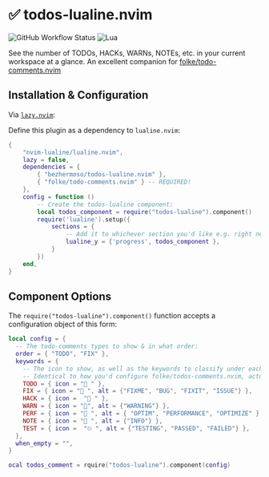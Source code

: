 # ✅ todos-lualine.nvim

![GitHub Workflow Status](https://img.shields.io/github/actions/workflow/status/ellisonleao/nvim-plugin-template/lint-test.yml?branch=main&style=for-the-badge)
![Lua](https://img.shields.io/badge/Made%20with%20Lua-blueviolet.svg?style=for-the-badge&logo=lua)

See the number of TODOs, HACKs, WARNs, NOTEs, etc. in your current workspace at a glance. An excellent companion for [folke/todo-comments.nvim](https://github.com/folke/todo-comments.nvim)

## Installation & Configuration

Via [`lazy.nvim`](https://github.com/folke/lazy.nvim):

Define this plugin as a dependency to `lualine.nvim`:

```lua
{
    "nvim-lualine/lualine.nvim",
    lazy = false,
    dependencies = {
        { "bezhermoso/todos-lualine.nvim" },
        { "folke/todo-comments.nvim" } -- REQUIRED!
    },
    config = function ()
        -- Create the todos-lualine component:
        local todos_component = require("todos-lualine").component()
        require('lualine').setup({
            sections = {
                -- Add it to whichever section you'd like e.g. right next to "progress" on the right:
                lualine_y = {'progress', todos_component },
            }
        })
    end,
}
```

## Component Options

The `require("todos-lualine").component()` function accepts a configuration object of this form:

```lua
local config = {
  -- The todo-comments types to show & in what order:
  order = { "TODO", "FIX" },
  keywords = {
    -- The icon to show, as well as the keywords to classify under each todo-comments types.
    -- Identical to how you'd configure folke/todos-comments.nvim, actually.
    TODO = { icon = " " },
    FIX = { icon = " ", alt = {"FIXME", "BUG", "FIXIT", "ISSUE"} },
    HACK = { icon =  " " },
    WARN = { icon = "", alt = {"WARNING"} },
    PERF = { icon = " ", alt = { "OPTIM", "PERFORMANCE", "OPTIMIZE" } },
    NOTE = { icon = " ", alt = {"INFO"} },
    TEST = { icon =  "⏲ ", alt = {"TESTING", "PASSED", "FAILED"} },
  },
  when_empty = "",
}

ocal todos_comment = rquire("todos-lualine").component(config)
```
